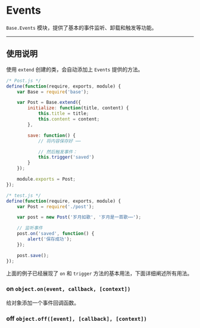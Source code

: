 
# Events

`Base.Events` 模块，提供了基本的事件监听、卸载和触发等功能。

---


## 使用说明

使用 `extend` 创建的类，会自动添加上 `Events` 提供的方法。

```js
/* Post.js */
define(function(require, exports, module) {
    var Base = require('base');

    var Post = Base.extend({
        initialize: function(title, content) {
            this.title = title;
            this.content = content;
        },

        save: function() {
            // 将内容保存好 ⋯⋯

            // 然后触发事件：
            this.trigger('saved')
        }
    });

    module.exports = Post;
});
```

```js
/* test.js */
define(function(require, exports, module) {
    var Post = require('./post');

    var post = new Post('岁月如歌', '岁月是一首歌⋯⋯');

    // 监听事件
    post.on('saved', function() {
        alert('保存成功');
    });

    post.save();
});
```

上面的例子已经展现了 `on` 和 `trigger` 方法的基本用法，下面详细阐述所有用法。


### on `object.on(event, callback, [context])`

给对象添加一个事件回调函数。


### off `object.off([event], [callback], [context])`
